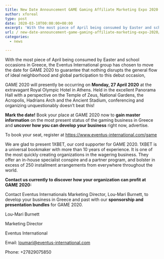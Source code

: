 ```yaml
---
title: New Date Announcement GAME Gaming Affiliate Marketing Expo 2020
author: xforeal 
type: post
date: 2020-03-10T00:00:00+00:00
excerpt: 'With the most piece of April being consumed by Easter and school occasions in Greece, the Eventus International group has chosen to move the date for GAME 2020 to guarantee that nothing holds up traffic of ideal nearby and worldwide participation to this debut event,GAME 2020 will currently be occurring on Monday, 27 April 2020 at the rich Royal Olympic Hotel in Athens '
url: / new-date-announcement-game-gaming-affiliate-marketing-expo-2020/
categories:
  - news

---
```

With the most piece of April being consumed by Easter and school occasions in Greece, the Eventus International group has chosen to move the date for GAME 2020 to guarantee that nothing disrupts the general flow of ideal neighborhood and global participation to this debut occasion, 

GAME 2020 will presently be occurring on **Monday, 27 April 2020** at the extravagant Royal Olympic Hotel in Athens. Held in the excellent Panorama Hall with a perspective on the Temple of Zeus, National Gardens, the Acropolis, Hadrians Arch and the Ancient Stadium, conferencing and organizing unquestionably doesn&#8217;t beat this! 

**Mark the date!** Book your place at GAME 2020 now to **gain master information** on the most present status of the gaming business in Greece and **uncover how you can develop your business** right now, advertise. 

To book your seat, register at https://www.eventus-international.com/game 

We are glad to present 1XBET, our cord supporter for GAME 2020. 1XBET is a universal bookmaker with more than 10 years of experience. It is one of the most quickly creating organizations in the wagering business. They offer an in-house specialist conspire and a partner program, and bolster in excess of 250 installment arrangements from everywhere throughout the world. 

**Contact us currently to discover how your organization can profit at GAME 2020:** 

Contact Eventus Internationals Marketing Director, Lou-Mari Burnett, to develop your business in Greece and past with our **sponsorship and presentation bundles** for GAME 2020. 

Lou-Mari Burnett 

Marketing Director 

Eventus International 

Email: loumari@eventus-international.com 

Phone: +27829075850